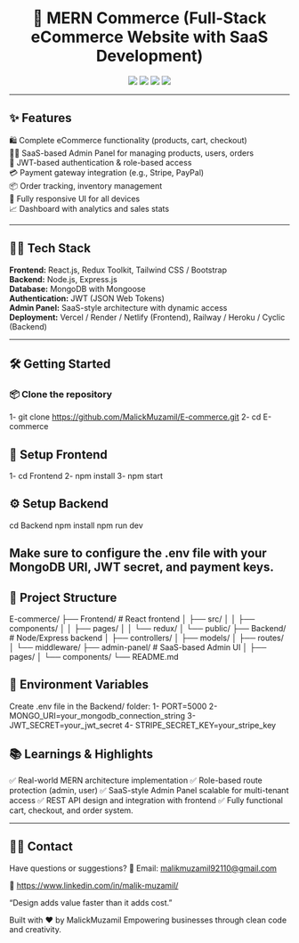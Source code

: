 <h1 align="center">🛒 MERN Commerce (Full-Stack eCommerce Website with SaaS Development)</h1>

<p align="center">
  <img src="https://img.shields.io/badge/Stack-MERN-blue?style=for-the-badge" />
  <img src="https://img.shields.io/badge/Type-eCommerce-green?style=for-the-badge" />
  <img src="https://img.shields.io/badge/Admin%20Panel-SaaS%20Based-purple?style=for-the-badge" />
  <img src="https://img.shields.io/badge/Responsive-Yes-brightgreen?style=for-the-badge" />
</p>

---

## ✨ Features

🛍️ Complete eCommerce functionality (products, cart, checkout)  
👨‍💼 SaaS-based Admin Panel for managing products, users, orders  
🧾 JWT-based authentication & role-based access  
💳 Payment gateway integration (e.g., Stripe, PayPal)  
📦 Order tracking, inventory management  
📱 Fully responsive UI for all devices  
📈 Dashboard with analytics and sales stats  

---

## 🧑‍💻 Tech Stack

**Frontend:** React.js, Redux Toolkit, Tailwind CSS / Bootstrap  
**Backend:** Node.js, Express.js  
**Database:** MongoDB with Mongoose  
**Authentication:** JWT (JSON Web Tokens)  
**Admin Panel:** SaaS-style architecture with dynamic access  
**Deployment:** Vercel / Render / Netlify (Frontend), Railway / Heroku / Cyclic (Backend)

---

## 🛠️ Getting Started

### 📦 Clone the repository

1- git clone https://github.com/MalickMuzamil/E-commerce.git
2- cd E-commerce

## 🔧 Setup Frontend
1- cd Frontend
2- npm install
3- npm start

## ⚙️ Setup Backend
cd Backend
npm install
npm run dev


## Make sure to configure the .env file with your MongoDB URI, JWT secret, and payment keys.

## 📁 Project Structure
E-commerce/
├── Frontend/                  # React frontend
│   ├── src/
│   │   ├── components/
│   │   ├── pages/
│   │   └── redux/
│   └── public/
├── Backend/                  # Node/Express backend
│   ├── controllers/
│   ├── models/
│   ├── routes/
│   └── middleware/
├── admin-panel/             # SaaS-based Admin UI
│   ├── pages/
│   └── components/
└── README.md


## 🔐 Environment Variables
Create .env file in the Backend/ folder:
1- PORT=5000
2- MONGO_URI=your_mongodb_connection_string
3- JWT_SECRET=your_jwt_secret
4- STRIPE_SECRET_KEY=your_stripe_key

## 📚 Learnings & Highlights
✅ Real-world MERN architecture implementation
✅ Role-based route protection (admin, user)
✅ SaaS-style Admin Panel scalable for multi-tenant access
✅ REST API design and integration with frontend
✅ Fully functional cart, checkout, and order system.

---

## 🧑‍💻 Contact

Have questions or suggestions? 📧 Email: malikmuzamil92110@gmail.com 

💼 https://www.linkedin.com/in/malik-muzamil/

“Design adds value faster than it adds cost.”

Built with ❤️ by MalickMuzamil Empowering businesses through clean code and creativity.

